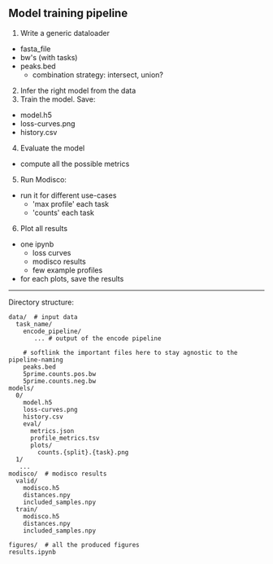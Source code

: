 ## Model training pipeline

1. Write a generic dataloader
  - fasta_file
  - bw's (with tasks)
  - peaks.bed
    - combination strategy: intersect, union?
2. Infer the right model from the data
3. Train the model. Save:
  - model.h5
  - loss-curves.png
  - history.csv
4. Evaluate the model
  - compute all the possible metrics
5. Run Modisco:
  - run it for different use-cases
    - 'max profile' each task
    - 'counts' each task 
6. Plot all results
  - one ipynb
    - loss curves
    - modisco results
    - few example profiles
  - for each plots, save the results


--------------------------------------------
Directory structure:
```
data/  # input data
  task_name/
    encode_pipeline/
	   ... # output of the encode pipeline

    # softlink the important files here to stay agnostic to the pipeline-naming
    peaks.bed
    5prime.counts.pos.bw
    5prime.counts.neg.bw
models/
  0/
    model.h5
    loss-curves.png
    history.csv
	eval/
	  metrics.json
	  profile_metrics.tsv
	  plots/
	    counts.{split}.{task}.png
  1/
   ...
modisco/  # modisco results
  valid/
	modisco.h5
    distances.npy
    included_samples.npy
  train/
    modisco.h5
    distances.npy
	included_samples.npy

figures/  # all the produced figures
results.ipynb 
```
